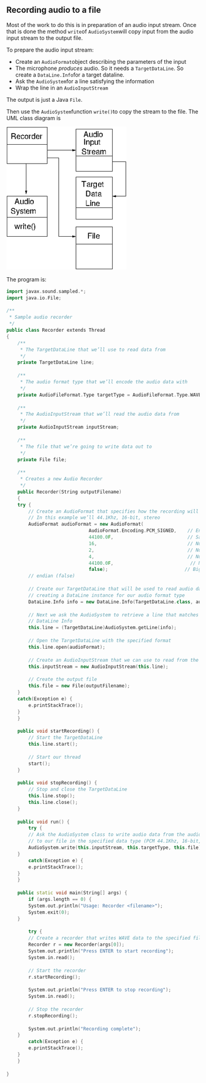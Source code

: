
##  Recording audio to a file 


Most of the work to do this is in preparation of an audio input stream.
Once that is done the method `write`of `AudioSystem`will copy input from the audio input stream to the output file.


To prepare the audio input stream:

+ Create an `AudioFormat`object describing the parameters
of the input
+ The microphone _produces_ audio. So it needs a `TargetDataLine`.
So create a `DataLine.Info`for a target dataline.
+ Ask the `AudioSystem`for a line satisfying the information
+ Wrap the line in an `AudioInputStream`

The output is just a Java `File`.


Then use the `AudioSystem`function `write()`to copy the stream to the file.
The UML class diagram is


![alt text](Recorder.png)


The program is:

```cpp
import javax.sound.sampled.*;
import java.io.File;

/**
 * Sample audio recorder
 */
public class Recorder extends Thread
{
    /**
     * The TargetDataLine that we’ll use to read data from
     */
    private TargetDataLine line;

    /**
     * The audio format type that we’ll encode the audio data with
     */
    private AudioFileFormat.Type targetType = AudioFileFormat.Type.WAVE;

    /**
     * The AudioInputStream that we’ll read the audio data from
     */
    private AudioInputStream inputStream;

    /**
     * The file that we’re going to write data out to
     */
    private File file;

    /**
     * Creates a new Audio Recorder
     */
    public Recorder(String outputFilename)
    {
	try {
	    // Create an AudioFormat that specifies how the recording will be performed
	    // In this example we’ll 44.1Khz, 16-bit, stereo
	    AudioFormat audioFormat = new AudioFormat(
						      AudioFormat.Encoding.PCM_SIGNED,    // Encoding technique
						      44100.0F,                           // Sample Rate
						      16,                                 // Number of bits in each channel
						      2,                                  // Number of channels (2=stereo)
						      4,                                  // Number of bytes in each frame
						      44100.0F,                            // Number of frames per second
						      false);                            // Big-endian (true) or little-
	    // endian (false)

	    // Create our TargetDataLine that will be used to read audio data by first 
	    // creating a DataLine instance for our audio format type
	    DataLine.Info info = new DataLine.Info(TargetDataLine.class, audioFormat);

	    // Next we ask the AudioSystem to retrieve a line that matches the 
	    // DataLine Info
	    this.line = (TargetDataLine)AudioSystem.getLine(info);

	    // Open the TargetDataLine with the specified format
	    this.line.open(audioFormat);

	    // Create an AudioInputStream that we can use to read from the line
	    this.inputStream = new AudioInputStream(this.line);

	    // Create the output file
	    this.file = new File(outputFilename);
	}
	catch(Exception e) {
	    e.printStackTrace();
	}
    }

    public void startRecording() {
        // Start the TargetDataLine
        this.line.start();

        // Start our thread
        start();
    }

    public void stopRecording() {
        // Stop and close the TargetDataLine
        this.line.stop();
        this.line.close();
    }

    public void run() {
        try {
	    // Ask the AudioSystem class to write audio data from the audio input stream
	    // to our file in the specified data type (PCM 44.1Khz, 16-bit, stereo)
	    AudioSystem.write(this.inputStream, this.targetType, this.file);
	}
        catch(Exception e) {
	    e.printStackTrace();
	}
    }

    public static void main(String[] args) {
        if (args.length == 0) {
	    System.out.println("Usage: Recorder <filename>");
	    System.exit(0);
	}

        try {
	    // Create a recorder that writes WAVE data to the specified filename
	    Recorder r = new Recorder(args[0]);
	    System.out.println("Press ENTER to start recording");
	    System.in.read();

	    // Start the recorder
	    r.startRecording();

	    System.out.println("Press ENTER to stop recording");
	    System.in.read();

	    // Stop the recorder
	    r.stopRecording();

	    System.out.println("Recording complete");
	}
        catch(Exception e) {
	    e.printStackTrace();
	}
    }

}
```
